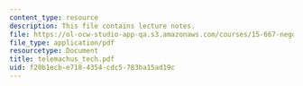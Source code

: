 ```yaml
---
content_type: resource
description: This file contains lecture notes.
file: https://ol-ocw-studio-app-qa.s3.amazonaws.com/courses/15-667-negotiation-and-conflict-management-spring-2001/f20b1ecbe7184354cdc5783ba15ad19c_telemachus_tech.pdf
file_type: application/pdf
resourcetype: Document
title: telemachus_tech.pdf
uid: f20b1ecb-e718-4354-cdc5-783ba15ad19c
---
```

